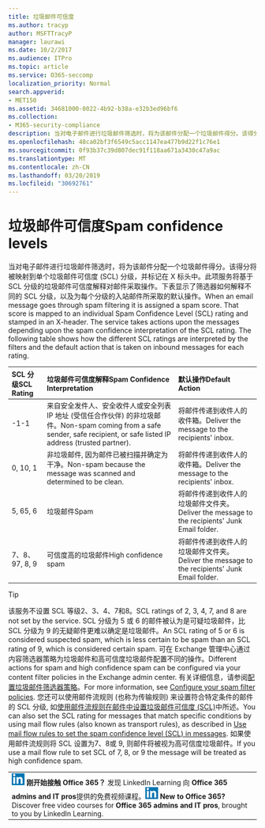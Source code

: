 ```yaml
---
title: 垃圾邮件可信度
ms.author: tracyp
author: MSFTTracyP
manager: laurawi
ms.date: 10/2/2017
ms.audience: ITPro
ms.topic: article
ms.service: O365-seccomp
localization_priority: Normal
search.appverid:
- MET150
ms.assetid: 34681000-0022-4b92-b38a-e32b3ed96bf6
ms.collection:
- M365-security-compliance
description: 当对电子邮件进行垃圾邮件筛选时，将为该邮件分配一个垃圾邮件得分。该得分将被映射到单个垃圾邮件可信度 (SCL) 分级，并标记在 X 标头中。此项服务将基于 SCL 分级的垃圾邮件可信度解释对邮件采取操作。下表显示了筛选器如何解释不同的 SCL 分级，以及为每个分级的入站邮件所采取的默认操作。
ms.openlocfilehash: 48ca02bf3f6549c5acc1147ea477b9d22f1c76e1
ms.sourcegitcommit: 0f93b37c39d807dec91f118aa671a3430c47a9ac
ms.translationtype: MT
ms.contentlocale: zh-CN
ms.lasthandoff: 03/20/2019
ms.locfileid: "30692761"
---
```

# <a name="spam-confidence-levels"></a><span data-ttu-id="5b14c-106">垃圾邮件可信度</span><span class="sxs-lookup"><span data-stu-id="5b14c-106">Spam confidence levels</span></span>

<span data-ttu-id="5b14c-p102">当对电子邮件进行垃圾邮件筛选时，将为该邮件分配一个垃圾邮件得分。该得分将被映射到单个垃圾邮件可信度 (SCL) 分级，并标记在 X 标头中。此项服务将基于 SCL 分级的垃圾邮件可信度解释对邮件采取操作。下表显示了筛选器如何解释不同的 SCL 分级，以及为每个分级的入站邮件所采取的默认操作。</span><span class="sxs-lookup"><span data-stu-id="5b14c-p102">When an email message goes through spam filtering it is assigned a spam score. That score is mapped to an individual Spam Confidence Level (SCL) rating and stamped in an X-header. The service takes actions upon the messages depending upon the spam confidence interpretation of the SCL rating. The following table shows how the different SCL ratings are interpreted by the filters and the default action that is taken on inbound messages for each rating.</span></span>
  
|<span data-ttu-id="5b14c-111">**SCL 分级**</span><span class="sxs-lookup"><span data-stu-id="5b14c-111">**SCL Rating**</span></span>|<span data-ttu-id="5b14c-112">**垃圾邮件可信度解释**</span><span class="sxs-lookup"><span data-stu-id="5b14c-112">**Spam Confidence Interpretation**</span></span>|<span data-ttu-id="5b14c-113">**默认操作**</span><span class="sxs-lookup"><span data-stu-id="5b14c-113">**Default Action**</span></span>|
|:-----|:-----|:-----|
|<span data-ttu-id="5b14c-114">-1</span><span class="sxs-lookup"><span data-stu-id="5b14c-114">-1</span></span>|<span data-ttu-id="5b14c-115">来自安全发件人、安全收件人或安全列表 IP 地址 (受信任合作伙伴) 的非垃圾邮件。</span><span class="sxs-lookup"><span data-stu-id="5b14c-115">Non-spam coming from a safe sender, safe recipient, or safe listed IP address (trusted partner).</span></span>|<span data-ttu-id="5b14c-116">将邮件传递到收件人的收件箱。</span><span class="sxs-lookup"><span data-stu-id="5b14c-116">Deliver the message to the recipients' inbox.</span></span>|
|<span data-ttu-id="5b14c-117">0, 1</span><span class="sxs-lookup"><span data-stu-id="5b14c-117">0, 1</span></span>|<span data-ttu-id="5b14c-118">非垃圾邮件, 因为邮件已被扫描并确定为干净。</span><span class="sxs-lookup"><span data-stu-id="5b14c-118">Non-spam because the message was scanned and determined to be clean.</span></span>|<span data-ttu-id="5b14c-119">将邮件传递到收件人的收件箱。</span><span class="sxs-lookup"><span data-stu-id="5b14c-119">Deliver the message to the recipients' inbox.</span></span>|
|<span data-ttu-id="5b14c-120">5, 6</span><span class="sxs-lookup"><span data-stu-id="5b14c-120">5, 6</span></span>|<span data-ttu-id="5b14c-121">垃圾邮件</span><span class="sxs-lookup"><span data-stu-id="5b14c-121">Spam</span></span>|<span data-ttu-id="5b14c-122">将邮件传递到收件人的垃圾邮件文件夹。</span><span class="sxs-lookup"><span data-stu-id="5b14c-122">Deliver the message to the recipients' Junk Email folder.</span></span>|
|<span data-ttu-id="5b14c-123">7、8、9</span><span class="sxs-lookup"><span data-stu-id="5b14c-123">7, 8, 9</span></span>|<span data-ttu-id="5b14c-124">可信度高的垃圾邮件</span><span class="sxs-lookup"><span data-stu-id="5b14c-124">High confidence spam</span></span>|<span data-ttu-id="5b14c-125">将邮件传递到收件人的垃圾邮件文件夹。</span><span class="sxs-lookup"><span data-stu-id="5b14c-125">Deliver the message to the recipients' Junk Email folder.</span></span>|
   
> [!TIP]
> <span data-ttu-id="5b14c-126">该服务不设置 SCL 等级2、3、4、7和8。</span><span class="sxs-lookup"><span data-stu-id="5b14c-126">SCL ratings of 2, 3, 4, 7, and 8 are not set by the service.</span></span> <span data-ttu-id="5b14c-127">SCL 分级为 5 或 6 的邮件被认为是可疑垃圾邮件，比 SCL 分级为 9 的无疑邮件更难以确定是垃圾邮件。</span><span class="sxs-lookup"><span data-stu-id="5b14c-127">An SCL rating of 5 or 6 is considered suspected spam, which is less certain to be spam than an SCL rating of 9, which is considered certain spam.</span></span> <span data-ttu-id="5b14c-128">可在 Exchange 管理中心通过内容筛选器策略为垃圾邮件和高可信度垃圾邮件配置不同的操作。</span><span class="sxs-lookup"><span data-stu-id="5b14c-128">Different actions for spam and high confidence spam can be configured via your content filter policies in the Exchange admin center.</span></span> <span data-ttu-id="5b14c-129">有关详细信息，请参阅[配置垃圾邮件筛选器策略](configure-your-spam-filter-policies.md)。</span><span class="sxs-lookup"><span data-stu-id="5b14c-129">For more information, see [Configure your spam filter policies](configure-your-spam-filter-policies.md).</span></span> <span data-ttu-id="5b14c-130">您还可以使用邮件流规则 (也称为传输规则) 来设置符合特定条件的邮件的 SCL 分级, 如[使用邮件流规则在邮件中设置垃圾邮件可信度 (SCL)](use-mail-flow-rules-to-set-the-spam-confidence-level-scl-in-messages.md)中所述。</span><span class="sxs-lookup"><span data-stu-id="5b14c-130">You can also set the SCL rating for messages that match specific conditions by using mail flow rules (also known as transport rules), as described in [Use mail flow rules to set the spam confidence level (SCL) in messages](use-mail-flow-rules-to-set-the-spam-confidence-level-scl-in-messages.md).</span></span> <span data-ttu-id="5b14c-131">如果使用邮件流规则将 SCL 设置为7、8或 9, 则邮件将被视为高可信度垃圾邮件。</span><span class="sxs-lookup"><span data-stu-id="5b14c-131">If you use a mail flow rule to set SCL of 7, 8, or 9 the message will be treated as high confidence spam.</span></span> 
  
||
|:-----|
|<span data-ttu-id="5b14c-p104">![LinkedIn Learning 短图标](media/eac8a413-9498-4220-8544-1e37d1aaea13.png) **刚开始接触 Office 365？**         发现 LinkedIn Learning 向 **Office 365 admins and IT pros**提供的免费视频课程。</span><span class="sxs-lookup"><span data-stu-id="5b14c-p104">![The short icon for LinkedIn Learning](media/eac8a413-9498-4220-8544-1e37d1aaea13.png) **New to Office 365?**         Discover free video courses for **Office 365 admins and IT pros**, brought to you by LinkedIn Learning.</span></span>|
   

